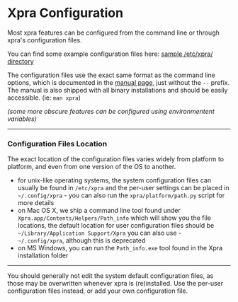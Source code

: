 # Xpra Configuration

Most xpra features can be configured from the command line or through xpra's configuration files.

You can find some example configuration files here: [sample /etc/xpra/ directory](https://xpra.org/conf/)

The configuration files use the exact same format as the command line options, which is documented in the [manual page](https://xpra.org/manual.html), just without the `--` prefix.\
The manual is also shipped with all binary installations and should be easily accessible. (ie: `man xpra`)

_(some more obscure features can be configured using environmentent variables)_

***

### Configuration Files Location

The exact location of the configuration files varies widely from platform to platform, and even from one version of the OS to another.
* for unix-like operating systems, the system configuration files can usually be found in `/etc/xpra` and the per-user settings can be placed in `~/.config/xpra` - you can also run the `xpra/platform/path.py` script for more details
* on Mac OS X, we ship a command line tool found under `Xpra.app/Contents/Helpers/Path_info` which will show you the file locations, the default location for user configuration files should be `~/Library/Application Support/Xpra` you can also use - `
~/.config/xpra`, although this is deprecated
* on MS Windows, you can run the `Path_info.exe` tool found in the Xpra installation folder


----

You should generally not edit the system default configuration files, as those may be overwritten whenever xpra is (re)installed.
Use the per-user configuration files instead, or add your own configuration file.
